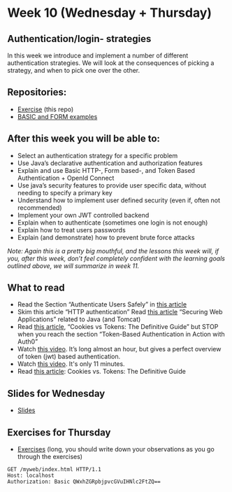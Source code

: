 # Week 10 (Wednesday + Thursday)

## Authentication/login- strategies
In this week we introduce and implement a number of different authentication strategies.
We will look at the consequences of picking a strategy, and when to pick one over the other.

## Repositories:

  * [Exercise](https://github.com/securitydatspring2019/Week-10.git) (this repo)
  * [BASIC and FORM examples](https://github.com/securitydatspring2019/week-10-examples.git)

## After this week you will be able to:
* Select an authentication strategy for a specific problem
* Use Java’s declarative authentication and authorization features
* Explain and use Basic HTTP-, Form based-, and Token Based Authentication + OpenId Connect
* Use java’s security features to provide user specific data, without needing to specify a primary key
* Understand how to implement user defined security (even if, often not recommended)
* Implement your own JWT controlled backend
* Explain when to authenticate (sometimes one login is not enough)
* Explain how to treat users passwords
* Explain (and demonstrate) how to prevent brute force attacks

_Note: Again this is a pretty big mouthful, and the lessons this week will, if you, after this week, don’t feel completely confident with the learning goals outlined above, we will summarize in week 11._

## What to read
* Read the Section “Authenticate Users Safely” in [this article](https://martinfowler.com/articles/web-security-basics.html)
* Skim this article “HTTP authentication”
Read [this article](https://developer.mozilla.org/en-US/docs/Web/HTTP/Authentication) “Securing Web Applications” related to Java (and Tomcat)
* Read [this article](https://docs.oracle.com/javaee/7/tutorial/security-webtier002.htm), “Cookies vs Tokens: The Definitive Guide” but STOP when you reach the section “Token-Based Authentication in Action with Auth0”
* Watch [this video](https://www.youtube.com/watch?v=67mezK3NzpU&t=3033s). It’s long almost an hour, but gives a perfect overview of token (jwt) based authentication.
* Watch [this video](https://www.youtube.com/watch?v=L1PDqJkedZ0). It's only 11 minutes.
* Read [this article](https://dzone.com/articles/cookies-vs-tokens-the-definitive-guide): Cookies vs. Tokens: The Definitive Guide

## Slides for Wednesday
* [Slides](http://slides.mydemos.dk/securityAuthentication/securityAuthentication.html#1)

## Exercises for Thursday
* [Exercises](https://docs.google.com/document/d/17qAmASaAAjEAWindIglrdg78LFVitqBklogn8OxjxsQ/edit?usp=sharing)  (long, you should write down your observations as you go through the exercises)

```
GET /myweb/index.html HTTP/1.1
Host: localhost
Authorization: Basic QWxhZGRpbjpvcGVuIHNlc2FtZQ==
```
